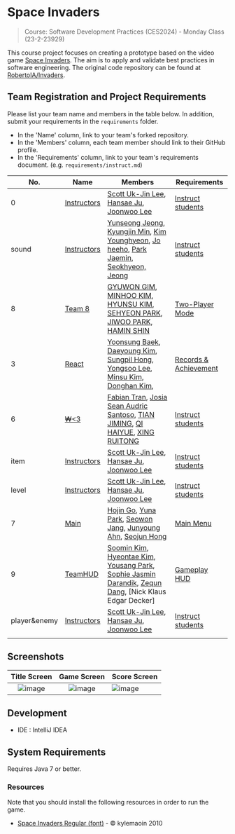 # Space Invaders

> Course: Software Development Practices (CES2024) - Monday Class (23-2-23929)

This course project focuses on creating a prototype based on the video game [Space Invaders](https://en.wikipedia.org/wiki/Space_Invaders). The aim is to apply and validate best practices in software engineering. The original code repository can be found at [RobertoIA/Invaders](https://github.com/RobertoIA/Invaders).

## Team Registration and Project Requirements

Please list your team name and members in the table below. In addition, submit your requirements in the `requirements` folder.

- In the 'Name' column, link to your team's forked repository.
- In the 'Members' column, each team member should link to their GitHub profile.
- In the 'Requirements' column, link to your team's requirements document. (e.g. `requirements/instruct.md`)

| No. | Name                                | Members                                                                                                                                                                              | Requirements      |
|-----|-------------------------------------|--------------------------------------------------------------------------------------------------------------------------------------------------------------------------------------|-------------------|
| 0   | [Instructors](https://github.com/PurpleBananass/Invaders) | [Scott Uk-Jin Lee](https://github.com/scottukjinlee/scottukjinlee), [Hansae Ju](https://github.com/Verssae/Verssae), [Joonwoo Lee](https://github.com/PurpleBananass/PurpleBananass) | [Instruct students](requirements/instruct.md) |
| sound   | [Instructors](https://github.com/yunsseong/2023_CES2024_SpaceInvaders_GroovyRoom) | [Yunseong Jeong](https://github.com/yunsseong), [Kyungjin Min](https://github.com/KJ-Min), [Kim Younghyeon](https://github.com/kim0hyeon?tab=repositories), [Jo heeho](https://github.com/joheeho), [Park Jaemin](https://github.com/PurpleBananass/PurpleBananass), [Seokhyeon, Jeong](https://github.com/PurpleBananass/PurpleBananass) | [Instruct students](https://github.com/yunsseong/2023_CES2024_SpaceInvaders_GroovyRoom/blob/main/README.md) |
| 8            | [Team 8](https://github.com/sheenhm/Invaders)      | [GYUWON GIM](https://github.com/gimgyuwon), [MINHOO KIM](https://github.com/GBApple), [HYUNSU KIM](https://github.com/brightalot), [SEHYEON PARK](https://github.com/gepetton), [JIWOO PARK](https://github.com/Nutriatree), [HAMIN SHIN](https://github.com/sheenhm) | [Two-Player Mode](requirements/team8.md)      |
| 3   | [React](https://github.com/bysxx/Invaders) | [Yoonsung Baek](https://github.com/bysxx/bysxx), [Daeyoung Kim](https://github.com/daeyoung0/daeyoung0), [Sungpil Hong](https://github.com/tjdvlf2880/tjdvlf2880), [Yongsoo Lee](https://github.com/dydtn8653/dydtn8653), [Minsu Kim](https://github.com/absolute-LeeDongHee/absolute-LeeDongHee), [Donghan Kim](https://github.com/kim-dong-han/kim-dong-han), | [Records & Achievement](requirements/react.md) |
| 6   | [₩<3](https://github.com/fabiantran5200/Invaders_Currency) | [Fabian Tran](https://github.com/fabiantran5200), [Josia Sean Audric Santoso](https://github.com/josia-santoso), [TIAN JIMING](https://github.com/TIANjiming07), [QI HAIYUE](https://github.com/KlayQi), [XING RUITONG](https://github.com/XINGRUITONG) | [Instruct students](requirements/instruct.md) |
| item   | [Instructors](https://github.com/Verssae/Invaders) | [Scott Uk-Jin Lee](https://github.com/scottukjinlee/scottukjinlee), [Hansae Ju](https://github.com/Verssae/Verssae), [Joonwoo Lee](https://github.com/PurpleBananass/PurpleBananass) | [Instruct students](requirements/instruct.md) |
| level   | [Instructors](https://github.com/Verssae/Invaders) | [Scott Uk-Jin Lee](https://github.com/scottukjinlee/scottukjinlee), [Hansae Ju](https://github.com/Verssae/Verssae), [Joonwoo Lee](https://github.com/PurpleBananass/PurpleBananass) | [Instruct students](requirements/instruct.md) |
| 7   | [Main](https://github.com/khj0998/Invaders) | [Hojin Go](https://github.com/khj0998/khj0998), [Yuna Park](https://github.com/yuna0833/yuna0833), [Seowon Jang](https://github.com/jangseowon03/jangseowon03), [Junyoung Ahn](https://github.com/Ahnjunyoung1110/AhnJunYoung1110), [Seojun Hong](https://github.com/myunghong/myunghong) | [Main Menu](requirements/Main.md) |
| 9   | [TeamHUD](https://github.com/erin330/team9) | [Soomin Kim](https://github.com/erin330/main), [Hyeontae Kim](https://github.com/kht9938/myrepo), [Yousang Park](https://github.com/eddylily/resume), [Sophie Jasmin Darandik](https://github.com/sophiejasmin), [Zequn Dang](https://github.com/ShawnCodingShit1), [Nick Klaus Edgar Decker] | [Gameplay HUD](requirements/gameplayHUD.md) |
| player&enemy   | [Instructors](https://github.com/Verssae/Invaders) | [Scott Uk-Jin Lee](https://github.com/scottukjinlee/scottukjinlee), [Hansae Ju](https://github.com/Verssae/Verssae), [Joonwoo Lee](https://github.com/PurpleBananass/PurpleBananass) | [Instruct students](requirements/instruct.md) |
|     |                                     |                                                                                                                                                                                      |                   |


## Screenshots

Title Screen               |  Game Screen              | Score Screen
:-------------------------:|:-------------------------:|:---------
![image](https://user-images.githubusercontent.com/69495129/136980139-7ad6adab-3f11-4711-b0a6-341080aa3361.png)   |  ![image](https://user-images.githubusercontent.com/69495129/136980236-c5d9ef85-f09a-47a7-b9d9-948f7b624002.png)|![image](https://user-images.githubusercontent.com/69495129/136980681-93dcadaf-08cb-48d8-90c9-68c651a115c9.png)


## Development

- IDE : IntelliJ IDEA

## System Requirements
Requires Java 7 or better.

### Resources

Note that you should install the following resources in order to run the game.


- [Space Invaders Regular (font)](http://www.fonts2u.com/space-invaders-regular.font) - &copy; kylemaoin 2010
